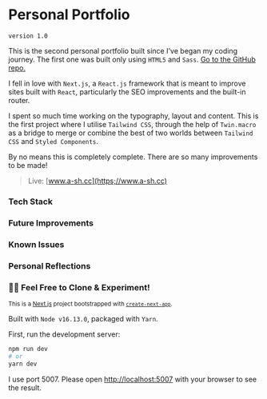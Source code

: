 # Personal Portfolio

```
version 1.0
```

This is the second personal portfolio built since I've began my coding journey. The first one was built only using `HTML5` and `Sass`. [Go to the GitHub repo.](https://github.com/a-sh-dev/T1A2_Portfolio)

 I fell in love with `Next.js`, a `React.js` framework that is meant to improve sites built with `React`, particularly the SEO improvements and the built-in router. 

I spent so much time working on the typography, layout and content. This is the first project where I utilise `Tailwind CSS`, through the help of `Twin.macro` as a bridge to merge or combine the best of two worlds between `Tailwind CSS` and `Styled Components`. 

By no means this is completely complete. There are so many improvements to be made!

> Live: [www.a-sh.cc](https;//www.a-sh.cc)





### Tech Stack



### Future Improvements



### Known Issues



### Personal Reflections



### 

### 👋🏻  Feel Free to Clone & Experiment!

<sub>This is a [Next.js](https://nextjs.org/) project bootstrapped with [`create-next-app`](https://github.com/vercel/next.js/tree/canary/packages/create-next-app).</sub>

Built with `Node v16.13.0`, packaged with `Yarn`.

First, run the development server:

```bash
npm run dev
# or
yarn dev
```

I use port 5007. Please open [http://localhost:5007](http://localhost:5007) with your browser to see the result.

